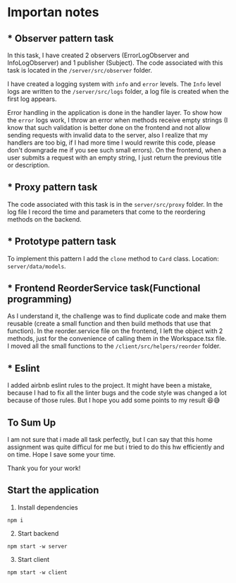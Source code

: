 # Importan notes

## \* Observer pattern task

In this task, I have created 2 observers (ErrorLogObserver and InfoLogObserver) and 1 publisher (Subject). The code associated with this task is located in the `/server/src/observer` folder.

I have created a logging system with `info` and `error` levels. The `Info` level logs are written to the `/server/src/logs` folder, a log file is created when the first log appears.

Error handling in the application is done in the handler layer. To show how the `error` logs work, I throw an error when methods receive empty strings (I know that such validation is better done on the frontend and not allow sending requests with invalid data to the server, also I realize that my handlers are too big, if I had more time I would rewrite this code, please don't downgrade me if you see such small errors). On the frontend, when a user submits a request with an empty string, I just return the previous title or description.

## \* Proxy pattern task

The code associated with this task is in the `server/src/proxy` folder. In the log file I record the time and parameters that come to the reordering methods on the backend.

## \* Prototype pattern task

To implement this pattern I add the `clone` method to `Card` class. Location: `server/data/models`.

## \* Frontend ReorderService task(Functional programming)

As I understand it, the challenge was to find duplicate code and make them reusable (create a small function and then build methods that use that function). In the reorder.service file on the frontend, I left the object with 2 methods, just for the convenience of calling them in the Workspace.tsx file. I moved all the small functions to the `/client/src/helpers/reorder` folder.

## \* Eslint

I added airbnb eslint rules to the project. It might have been a mistake, because I had to fix all the linter bugs and the code style was changed a lot because of those rules. But I hope you add some points to my result 😆😅

## To Sum Up

I am not sure that i made all task perfectly, but I can say that this home assignment was quite difficul for me but i tried to do this hw efficiently and on time. Hope I save some your time.

Thank you for your work!

## Start the application

1. Install dependencies

```
npm i
```

2. Start backend

```
npm start -w server
```

3. Start client

```
npm start -w client
```
